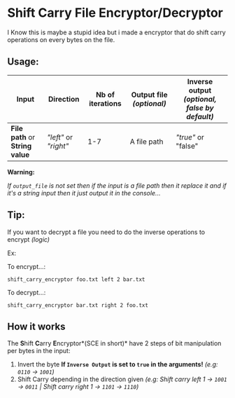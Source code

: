# Shift Carry File Encryptor/Decryptor

I Know this is maybe a stupid idea but i made a encryptor that do shift carry operations on every bytes on the file.

## Usage:

| Input | Direction | Nb of iterations | Output file *(optional)* | Inverse output *(optional, ***false by default***)* |
|-------|-----------|------------------|--------------------------|-----------------------------------------------------|
|**File path** or **String value**| *"left"* or *"right"* | 1-7 | A file path | *"true"* or "false" |

**Warning:**

*If `output_file` is not set then if the input is a file path then it replace it and if it's a string input then it just output it in the console...*

## Tip:

If you want to decrypt a file you need to do the inverse operations to encrypt _(logic)_

Ex:

To encrypt...:

`shift_carry_encryptor foo.txt left 2 bar.txt`

To decrypt...:

`shift_carry_encryptor bar.txt right 2 foo.txt`

## How it works

The **S**hift **C**arry **E**ncryptor*(SCE in short)* have 2 steps of bit manipulation per bytes in the input:

1. Invert the byte **If `Inverse Output` is set to `true` in the arguments!** *(e.g: `0110` -> `1001`)*
2. Shift Carry depending in the direction given *(e.g: Shift carry left 1 -> `1001` -> `0011` | Shift carry right 1 -> `1101` -> `1110`)*

